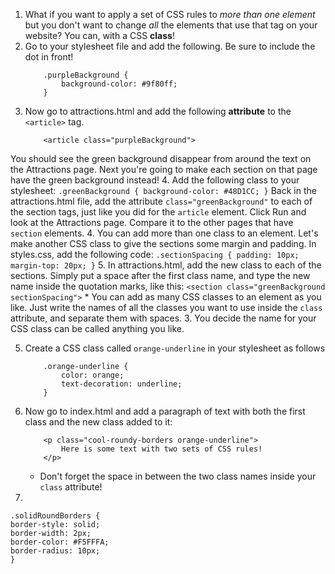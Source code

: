 1. What if you want to apply a set of CSS rules to _more than one element_ but you don't want to change _all_ the elements that use that tag on your website? You can, with a CSS **class**!
2. Go to your stylesheet file and add the following. Be sure to include the dot in front!
    ```
        .purpleBackground {
            background-color: #9f80ff;
        }
    ```
3. Now go to attractions.html and add the following **attribute** to the `<article>` tag.
    ```
        <article class="purpleBackground">
    ```
You should see the green background disappear from around the text on the Attractions page. Next you're going to make each section on that page have the green background instead!
4. Add the following class to your stylesheet:
    ```
        .greenBackground {
            background-color: #48D1CC;
        }
    ```
Back in the attractions.html file, add the attribute `class="greenBackground"` to each of the section tags, just like you did for the `article` element.
Click Run and look at the Attractions page. Compare it to the other pages that have `section` elements.
4. You can add more than one class to an element. Let's make another CSS class to give the sections some margin and padding. In styles.css, add the following code:
    ```
        .sectionSpacing {
          padding: 10px;
          margin-top: 20px;
        }
    ```
5. In attractions.html, add the new class to each of the sections. Simply put a space after the first class name, and type the new name inside the quotation marks, like this:
    ```
        <section class="greenBackground sectionSpacing">
    ```
    * You can add as many CSS classes to an element as you like. Just write the names of all the classes you want to use inside the `class` attribute, and separate them with spaces.
3. You decide the name for your CSS class can be called anything you like.

5. Create a CSS class called `orange-underline` in your stylesheet as follows
    ```
        .orange-underline {
            color: orange;
            text-decoration: underline;
        }
    ```
6. Now go to index.html and add a paragraph of text with both the first class and the new class added to it:
    ```
        <p class="cool-roundy-borders orange-underline">
            Here is some text with two sets of CSS rules! 
        </p>
    ```
    * Don't forget the space in between the two class names inside your `class` attribute!

7. 


```
.solidRoundBorders {
border-style: solid;
border-width: 2px;
border-color: #F5FFFA;
border-radius: 10px;
}
```